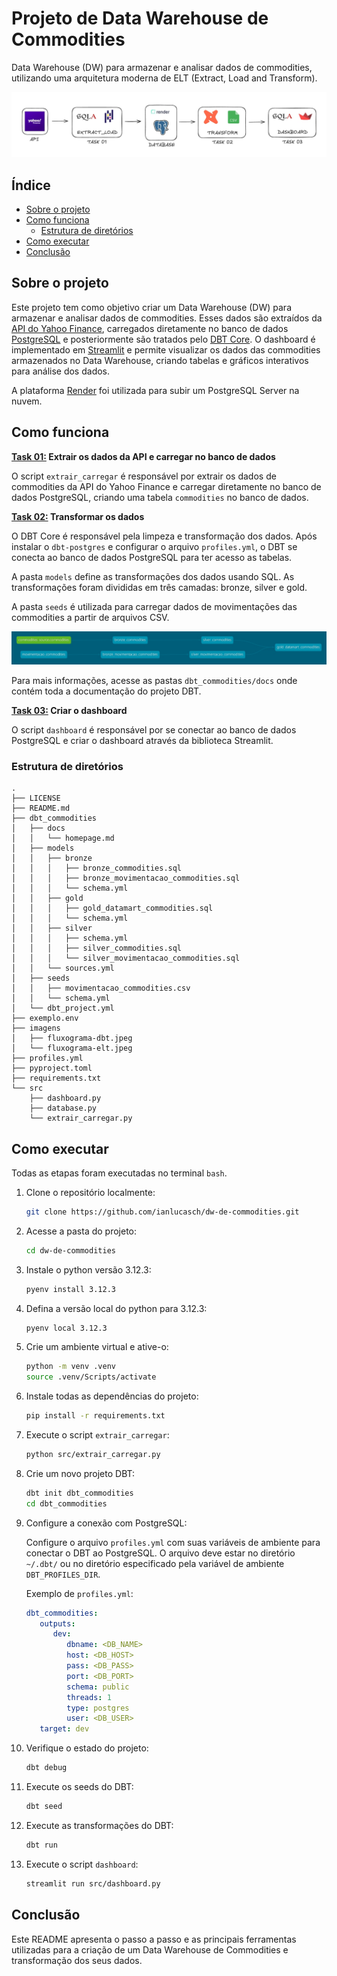 # Projeto de Data Warehouse de Commodities

Data Warehouse (DW) para armazenar e analisar dados de commodities, utilizando uma arquitetura moderna de ELT (Extract, Load and Transform).

![](imagens/fluxograma-elt.jpeg)

## Índice

- [Sobre o projeto](#sobre-o-projeto)
- [Como funciona](#como-funciona)
   - [Estrutura de diretórios](#estrutura-de-diretórios)
- [Como executar](#como-executar)
- [Conclusão](#conclusão)

## Sobre o projeto

Este projeto tem como objetivo criar um Data Warehouse (DW) para armazenar e analisar dados de commodities. Esses dados são extraídos da [API do Yahoo Finance](https://github.com/ranaroussi/yfinance), carregados diretamente no banco de dados [PostgreSQL](https://www.postgresql.org/download/) e posteriormente são tratados pelo [DBT Core](https://github.com/dbt-labs/dbt-core). O dashboard é implementado em [Streamlit](https://github.com/streamlit/streamlit) e permite visualizar os dados das commodities armazenados no Data Warehouse, criando tabelas e gráficos interativos para análise dos dados.

A plataforma [Render](https://render.com/) foi utilizada para subir um PostgreSQL Server na nuvem.

## Como funciona

**<u>Task 01:</u> Extrair os dados da API e carregar no banco de dados**

O script `extrair_carregar` é responsável por extrair os dados de commodities da API do Yahoo Finance e carregar diretamente no banco de dados PostgreSQL, criando uma tabela `commodities` no banco de dados.

**<u>Task 02:</u> Transformar os dados**

O DBT Core é responsável pela limpeza e transformação dos dados. Após instalar o `dbt-postgres` e configurar o arquivo `profiles.yml`, o DBT se conecta ao banco de dados PostgreSQL para ter acesso as tabelas.

A pasta `models` define as transformações dos dados usando SQL. As transformações foram divididas em três camadas: bronze, silver e gold.

A pasta `seeds` é utilizada para carregar dados de movimentações das commodities a partir de arquivos CSV.

![](imagens/fluxograma-dbt.jpeg)

Para mais informações, acesse as pastas `dbt_commodities/docs` onde contém toda a documentação do projeto DBT.

**<u>Task 03:</u> Criar o dashboard**

O script `dashboard` é responsável por se conectar ao banco de dados PostgreSQL e criar o dashboard através da biblioteca Streamlit.

### Estrutura de diretórios

```
.
├── LICENSE
├── README.md
├── dbt_commodities
│   ├── docs
│   │   └── homepage.md
│   ├── models
│   │   ├── bronze
│   │   │   ├── bronze_commodities.sql
│   │   │   ├── bronze_movimentacao_commodities.sql
│   │   │   └── schema.yml
│   │   ├── gold
│   │   │   ├── gold_datamart_commodities.sql
│   │   │   └── schema.yml
│   │   ├── silver
│   │   │   ├── schema.yml
│   │   │   ├── silver_commodities.sql
│   │   │   └── silver_movimentacao_commodities.sql
│   │   └── sources.yml
│   ├── seeds
│   │   ├── movimentacao_commodities.csv
│   │   └── schema.yml
│   └── dbt_project.yml
├── exemplo.env
├── imagens
│   ├── fluxograma-dbt.jpeg
│   └── fluxograma-elt.jpeg
├── profiles.yml
├── pyproject.toml
├── requirements.txt
└── src
    ├── dashboard.py
    ├── database.py
    └── extrair_carregar.py
```

## Como executar

Todas as etapas foram executadas no terminal `bash`.

1. Clone o repositório localmente:
   ```bash
   git clone https://github.com/ianlucasch/dw-de-commodities.git
   ```


2. Acesse a pasta do projeto:
   ```bash
   cd dw-de-commodities
   ```


3. Instale o python versão 3.12.3:
   ```bash
   pyenv install 3.12.3
   ```


4. Defina a versão local do python para 3.12.3:
   ```bash
   pyenv local 3.12.3
   ```


5. Crie um ambiente virtual e ative-o:
   ```bash
   python -m venv .venv
   source .venv/Scripts/activate
   ```


6. Instale todas as dependências do projeto:
   ```bash
   pip install -r requirements.txt
   ```


7. Execute o script `extrair_carregar`:
   ```bash
   python src/extrair_carregar.py
   ```


8. Crie um novo projeto DBT:
   ```bash
   dbt init dbt_commodities
   cd dbt_commodities
   ```


9. Configure a conexão com PostgreSQL:

   Configure o arquivo `profiles.yml` com suas variáveis de ambiente para conectar o DBT ao PostgreSQL. O arquivo deve estar no diretório `~/.dbt/` ou no diretório especificado pela variável de ambiente `DBT_PROFILES_DIR`.

   Exemplo de `profiles.yml`:
   ```yaml
   dbt_commodities:
      outputs:
         dev:
            dbname: <DB_NAME>
            host: <DB_HOST>
            pass: <DB_PASS>
            port: <DB_PORT>
            schema: public
            threads: 1
            type: postgres
            user: <DB_USER>
      target: dev
   ```


10. Verifique o estado do projeto:
      ```bash
      dbt debug
      ```


11. Execute os seeds do DBT:
      ```bash
      dbt seed
      ```


12. Execute as transformações do DBT:
      ```bash
      dbt run
      ```


13. Execute o script `dashboard`:
      ```bash
      streamlit run src/dashboard.py
      ```

## Conclusão

Este README apresenta o passo a passo e as principais ferramentas utilizadas para a criação de um Data Warehouse de Commodities e transformação dos seus dados.